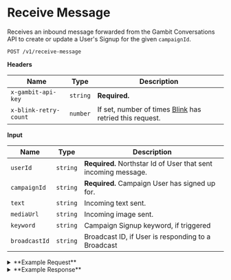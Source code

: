 # Receive Message

Receives an inbound message forwarded from the Gambit Conversations API to create or update a User's Signup for the given `campaignId`. 

```
POST /v1/receive-message
```

**Headers**

Name | Type | Description
--- | --- | ---
`x-gambit-api-key` | `string` | **Required.**
`x-blink-retry-count` | `number` | If set, number of times [Blink](github.com/dosomething/blink) has retried this request.

**Input**


Name | Type | Description
--- | --- | ---
`userId` | `string` | **Required.** Northstar Id of User that sent incoming message.
`campaignId` | `string` | **Required.** Campaign User has signed up for.
`text` | `string` | Incoming text sent.
`mediaUrl` | `string` | Incoming image sent.
`keyword` | `string` | Campaign Signup keyword, if triggered
`broadcastId` | `string` | Broadcast ID, if User is responding to a Broadcast

<details><summary>**Example Request**</summary><p>

```
curl -X "POST" "http://localhost:5000/v1/chatbot" \
     -H "x-gambit-api-key: totallysecret" \
     -H "Content-Type: application/x-www-form-urlencoded; charset=utf-8" \
     --data-urlencode "userId=59abca4200707d62db575a3b" \
     --data-urlencode "text=I love rock and roll"
     --data-urlencode "campaignId=7" \
```

</p></details>

<details><summary>**Example Response**</summary><p>

```
{
  "data": {
    "signup": {
      "id": 4037166,
      "campaign": {
        "id": 6620
      },
      "keyword": "dunkbot",
      "reportback": {
        "id": 4037166
      },
      "totalQuantitySubmitted": 453,
      "draftReportbackSubmission": {
        "photo": "https://i.ytimg.com/vi/w6DW4i-mfbA/hqdefault.jpg",
        "id": "59cd5df31e1b4b2cc1ffe208",
        "v": 0,
        "quantity": 700,
        "createdAt": "2017-09-28T20:38:44.103Z"
      },
      "user": {
        "id": "59cd4c1910707d778633e30f"
      }
    },
    "reply": {
      "text": "@dev Got it! Now text back a caption for your photo (think Instagram)! Keep it short & sweet, under 60 characters please.",
      "template": "askCaption"
    }
  }
}

```

</p></details>
